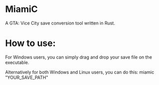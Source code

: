# MiamiC
A GTA: Vice City save conversion tool written in Rust.

# How to use:
For Windows users, you can simply drag and drop your save file on the executable.

Alternatively for both Windows and Linux users, you can do this:
miamic "YOUR_SAVE_PATH"
